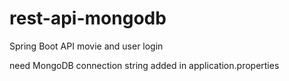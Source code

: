 # rest-api-mongodb

Spring Boot API
movie and user login

need MongoDB connection string added in application.properties
